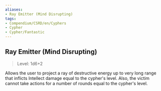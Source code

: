 ```yaml
---
aliases:
- Ray Emitter (Mind Disrupting)
tags:
- Compendium/CSRD/en/Cyphers
- Cypher
- Cypher/Fantastic
---
```


  
## Ray Emitter (Mind Disrupting)  
>Level: 1d6+2  
  
Allows the user to project a ray of destructive energy up to very long range that inflicts Intellect damage equal to the cypher's level. Also, the victim cannot take actions for a number of rounds equal to the cypher's level.